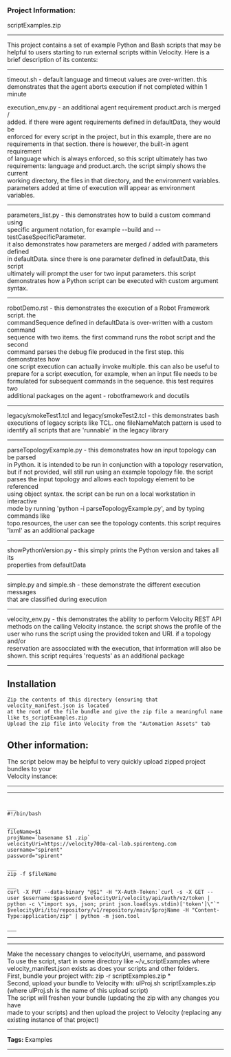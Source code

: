 ### Project Information:
scriptExamples.zip  
  
___
This project contains a set of example Python and Bash scripts that may be  
helpful to users starting to run external scripts within Velocity. Here is a  
brief description of its contents:  
  
___
timeout.sh - default language and timeout values are over-written. this  
demonstrates that the agent aborts execution if not completed within 1 minute  
      
execution_env.py - an additional agent requirement product.arch is merged /  
added. if there were agent requirements defined in defaultData, they would be  
enforced for every script in the project, but in this example, there are no  
requirements in that section. there is however, the built-in agent requirement  
of language which is always enforced, so this script ultimately has two  
requirements: language and product.arch. the script simply shows the current  
working directory, the files in that directory, and the environment variables.  
parameters added at time of execution will appear as environment variables.  
  
___
parameters_list.py - this demonstrates how to build a custom command using  
specific argument notation, for example --build and --testCaseSpecificParameter.  
it also demonstrates how parameters are merged / added with parameters defined  
in defaultData. since there is one parameter defined in defaultData, this script  
ultimately will prompt the user for two input parameters. this script  
demonstrates how a Python script can be executed with custom argument syntax.  
  
___
robotDemo.rst - this demonstrates the execution of a Robot Framework script. the  
commandSequence defined in defaultData is over-written with a custom command  
sequence with two items. the first command runs the robot script and the second  
command parses the debug file produced in the first step. this demonstrates how  
one script execution can actually invoke multiple. this can also be useful to  
prepare for a script execution, for example, when an input file needs to be  
formulated for subsequent commands in the sequence. this test requires two  
additional packages on the agent - robotframework and docutils  
  
___
legacy/smokeTest1.tcl and legacy/smokeTest2.tcl - this demonstrates bash  
executions of legacy scripts like TCL. one fileNameMatch pattern is used to  
identify all scripts that are 'runnable' in the legacy library  
  
___
parseTopologyExample.py - this demonstrates how an input topology can be parsed  
in Python. it is intended to be run in conjunction with a topology reservation,  
but if not provided, will still run using an example topology file. the script  
parses the input topology and allows each topology element to be referenced  
using object syntax. the script can be run on a local workstation in interactive  
mode by running 'python -i parseTopologyExample.py', and by typing commands like  
topo.resources, the user can see the topology contents. this script requires  
'lxml' as an additional package  
  
___
showPythonVersion.py - this simply prints the Python version and takes all its  
properties from defaultData  
  
___
simple.py and simple.sh - these demonstrate the different execution messages  
that are classified during execution  
  
___
velocity_env.py - this demonstrates the ability to perform Velocity REST API  
methods on the calling Velocity instance. the script shows the profile of the  
user who runs the script using the provided token and URI. if a topology and/or  
reservation are assocciated with the execution, that information will also be  
shown. this script requires 'requests' as an additional package  
  
___
## Installation  
    Zip the contents of this directory (ensuring that velocity_manifest.json is located  
    at the root of the file bundle and give the zip file a meaningful name like ts_scriptExamples.zip  
    Upload the zip file into Velocity from the "Automation Assets" tab  
      
## Other information:  
The script below may be helpful to very quickly upload zipped project bundles to your  
Velocity instance:  
  
___
---------------------------------------  
```  
  
___
#!/bin/bash  
  
___
fileName=$1  
projName=`basename $1 .zip`  
velocityUri=https://velocity700a-cal-lab.spirenteng.com  
username="spirent"  
password="spirent"  
  
___
zip -f $fileName  
  
___
curl -X PUT --data-binary "@$1" -H "X-Auth-Token:`curl -s -X GET --user $username:$password $velocityUri/velocity/api/auth/v2/token | python -c \"import sys, json; print json.load(sys.stdin)['token']\"`" $velocityUri/ito/repository/v1/repository/main/$projName -H "Content-Type:application/zip" | python -m json.tool  
  
___
```  
---------------------------------------  
  
___
Make the necessary changes to velocityUri, username, and password  
To use the script, start in some directory like ~/v_scriptExamples where  
velocity_manifest.json exists as does your scripts and other folders.   
First, bundle your project with: zip -r scriptExamples.zip *  
Second, upload your bundle to Velocity with: ulProj.sh scriptExamples.zip  
(where ulProj.sh is the name of this upload script)  
The script will freshen your bundle (updating the zip with any changes you have  
made to your scripts) and then upload the project to Velocity (replacing any  
existing instance of that project)  
  
___
<b>Tags:</b> Examples  
  
___
